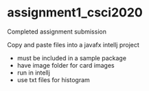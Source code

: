 # assignment1_csci2020
Completed assignment submission

Copy and paste files into a javafx intellj project
- must be included in a sample package
- have image folder for card images
- run in intellj
- use txt files for histogram
